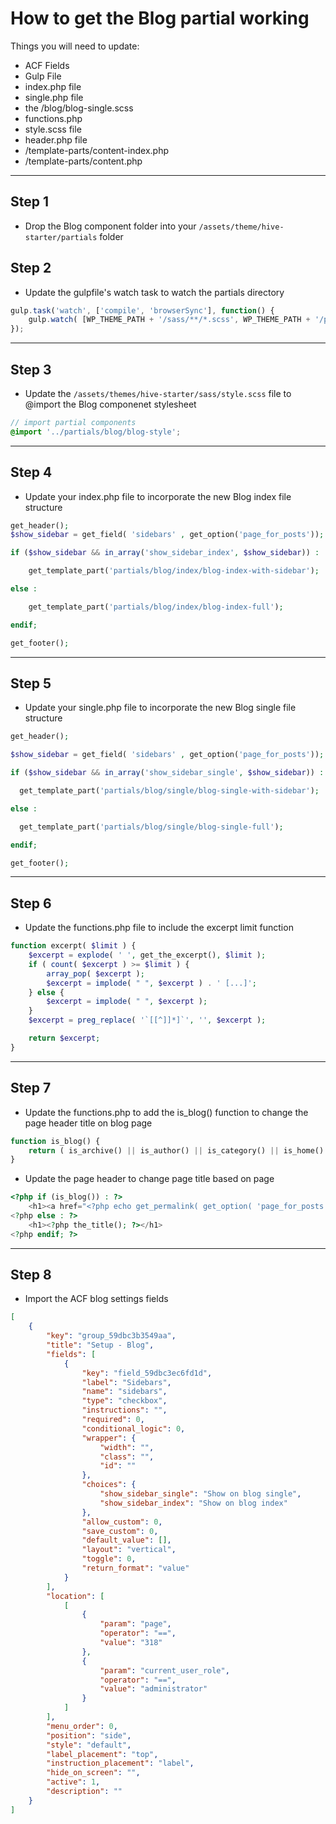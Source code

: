 # How to get the Blog partial working 

Things you will need to update: 
- ACF Fields
- Gulp File
- index.php file
- single.php file
- the /blog/blog-single.scss
- functions.php
- style.scss file 
- header.php file 
- /template-parts/content-index.php
- /template-parts/content.php

---

## Step 1 
- Drop the Blog component folder into your `/assets/theme/hive-starter/partials` folder


## Step 2
- Update the gulpfile's watch task to watch the partials directory

```javascript
gulp.task('watch', ['compile', 'browserSync'], function() {
    gulp.watch( [WP_THEME_PATH + '/sass/**/*.scss', WP_THEME_PATH + '/partials/**/*.scss'] , ['compile']);  // If a file changes, re-run 'sass'
});
```

---

## Step 3
- Update the `/assets/themes/hive-starter/sass/style.scss` file to @import the Blog componenet stylesheet

```scss
// import partial components
@import '../partials/blog/blog-style';
```

---

## Step 4
- Update your index.php file to incorporate the new Blog index file structure

```php
get_header();
$show_sidebar = get_field( 'sidebars' , get_option('page_for_posts'));

if ($show_sidebar && in_array('show_sidebar_index', $show_sidebar)) :

    get_template_part('partials/blog/index/blog-index-with-sidebar');

else :

    get_template_part('partials/blog/index/blog-index-full');

endif;

get_footer();
```

---

## Step 5
- Update your single.php file to incorporate the new Blog single file structure 

```php 
get_header();

$show_sidebar = get_field( 'sidebars' , get_option('page_for_posts'));

if ($show_sidebar && in_array('show_sidebar_single', $show_sidebar)) :

  get_template_part('partials/blog/single/blog-single-with-sidebar');

else :

  get_template_part('partials/blog/single/blog-single-full');

endif;

get_footer();

```

---

## Step 6

- Update the functions.php file to include the excerpt limit function 

```php
function excerpt( $limit ) {
	$excerpt = explode( ' ', get_the_excerpt(), $limit );
	if ( count( $excerpt ) >= $limit ) {
		array_pop( $excerpt );
		$excerpt = implode( " ", $excerpt ) . ' [...]';
	} else {
		$excerpt = implode( " ", $excerpt );
	}
	$excerpt = preg_replace( '`[[^]]*]`', '', $excerpt );

	return $excerpt;
}
```

---

## Step 7 
- Update the functions.php to add the is_blog() function to change the page header title on blog page

```php
function is_blog() {
	return ( is_archive() || is_author() || is_category() || is_home() || is_single() || is_tag() ) && 'post' == get_post_type();
}
```

- Update the page header to change page title based on page 

```php
<?php if (is_blog()) : ?>
    <h1><a href="<?php echo get_permalink( get_option( 'page_for_posts' ) ); ?>">Blog</a></h1>
<?php else : ?>
    <h1><?php the_title(); ?></h1>
<?php endif; ?>
```

---

## Step 8 
- Import the ACF blog settings fields 

```json
[
    {
        "key": "group_59dbc3b3549aa",
        "title": "Setup - Blog",
        "fields": [
            {
                "key": "field_59dbc3ec6fd1d",
                "label": "Sidebars",
                "name": "sidebars",
                "type": "checkbox",
                "instructions": "",
                "required": 0,
                "conditional_logic": 0,
                "wrapper": {
                    "width": "",
                    "class": "",
                    "id": ""
                },
                "choices": {
                    "show_sidebar_single": "Show on blog single",
                    "show_sidebar_index": "Show on blog index"
                },
                "allow_custom": 0,
                "save_custom": 0,
                "default_value": [],
                "layout": "vertical",
                "toggle": 0,
                "return_format": "value"
            }
        ],
        "location": [
            [
                {
                    "param": "page",
                    "operator": "==",
                    "value": "318"
                },
                {
                    "param": "current_user_role",
                    "operator": "==",
                    "value": "administrator"
                }
            ]
        ],
        "menu_order": 0,
        "position": "side",
        "style": "default",
        "label_placement": "top",
        "instruction_placement": "label",
        "hide_on_screen": "",
        "active": 1,
        "description": ""
    }
]
```